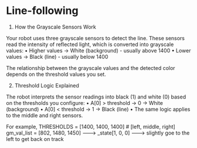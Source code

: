# Line-following
1. How the Grayscale Sensors Work

Your robot uses three grayscale sensors to detect the line. These sensors read the intensity of reflected light, which is converted into grayscale values:
	•	Higher values → White (background) - usually above 1400
	•	Lower values → Black (line)        - usually below 1400 

The relationship between the grayscale values and the detected color depends on the threshold values you set.

2. Threshold Logic Explained

The robot interprets the sensor readings into black (1) and white (0) based on the thresholds you configure:
	•	A[0] > threshold → 0 → White (background)
	•	A[0] < threshold → 1 → Black (line)
	•	The same logic applies to the middle and right sensors.

 For example, THRESHOLDS = [1400, 1400, 1400]  # [left, middle, right]
              gm_val_list = [802, 1480, 1450]
---> _state[1, 0, 0] ---> slightly goe to the left to get back on track
